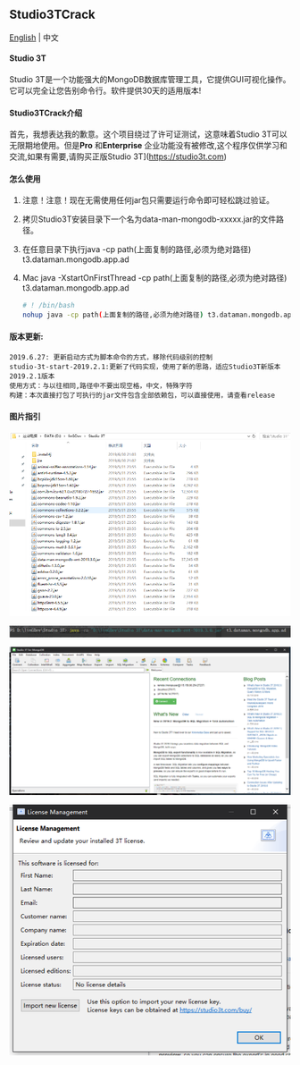 ## Studio3TCrack

[English](https://github.com/linG5821/Studio3TCrack/blob/master/README.md) | 中文

#### Studio 3T

  Studio 3T是一个功能强大的MongoDB数据库管理工具，它提供GUI可视化操作。它可以完全让您告别命令行。软件提供30天的适用版本!

#### Studio3TCrack介绍

  首先，我想表达我的歉意。这个项目绕过了许可证测试，这意味着Studio 3T可以无限期地使用。但是**Pro** 和**Enterprise** 企业功能没有被修改,这个程序仅供学习和交流,如果有需要,请购买正版Studio 3T](https://studio3t.com)


#### 怎么使用

1. 注意！注意！现在无需使用任何jar包只需要运行命令即可轻松跳过验证。

2. 拷贝Studio3T安装目录下一个名为data-man-mongodb-xxxxx.jar的文件路径。

3. 在任意目录下执行java -cp path(上面复制的路径,必须为绝对路径) t3.dataman.mongodb.app.ad

4. Mac
    java -XstartOnFirstThread -cp path(上面复制的路径,必须为绝对路径) t3.dataman.mongodb.app.ad

   ```bash
   # ! /bin/bash
   nohup java -cp path(上面复制的路径,必须为绝对路径) t3.dataman.mongodb.app.ad >/dev/null 2>&1 &
   ```
#### 版本更新:
    2019.6.27: 更新启动方式为脚本命令的方式，移除代码级别的控制
    studio-3t-start-2019.2.1:更新了代码实现，使用了新的思路，适应Studio3T新版本2019.2.1版本
    使用方式：与以往相同,路径中不要出现空格，中文，特殊字符
    构建：本次直接打包了可执行的jar文件包含全部依赖包，可以直接使用，请查看release

#### 图片指引

![image1](./images/1.png)

![image2](./images/2.png)

![image3](./images/3.png)

![image4](./images/4.png)